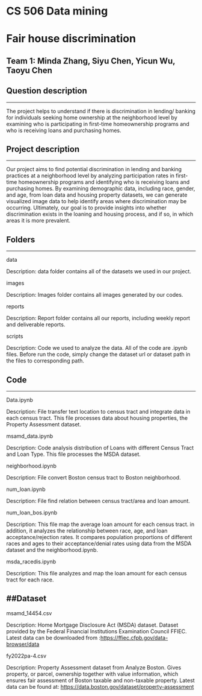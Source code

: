 # CS 506 Data mining
# Fair house discrimination
## Team 1: Minda Zhang, Siyu Chen, Yicun Wu, Taoyu Chen

## Question description
-------------------------------------------------------------------------------
The project helps to understand if there is discrimination in lending/ banking
for individuals seeking home ownership at the neighborhood level by examining
who is participating in first-time homeownership programs and who is receiving
loans and purchasing homes.

## Project description
-------------------------------------------------------------------------------
Our project aims to find potential discrimination in lending and banking
practices at a neighborhood level by analyzing participation rates in first-time
homeownership programs and identifying who is receiving loans and purchasing
homes. By examining demographic data, including race, gender, and age, from loan
data and housing property datasets, we can generate visualized image data to
help identify areas where discrimination may be occurring. Ultimately, our goal
is to provide insights into whether discrimination exists in the loaning and
housing process, and if so, in which areas it is more prevalent.

## Folders
-------------------------------------------------------------------------------
data

Description: data folder contains all of the datasets we used in our project.

images

Description: Images folder contains all images generated by our codes.

reports

Description: Report folder contains all our reports, including weekly report
and deliverable reports.

scripts

Description: Code we used to analyze the data. All of the code are .ipynb files.
Before run the code, simply change the dataset url or dataset path in the files
to corresponding path.

## Code
-------------------------------------------------------------------------------
Data.ipynb

Description: File transfer text location to census tract and integrate data in
each census tract. This file processes data about housing properties, the
Property Assessment dataset.

msamd_data.ipynb

Description: Code analysis distribution of Loans with different Census Tract and
Loan Type. This file processes the MSDA dataset.

neighborhood.ipynb

Description: File convert Boston census tract to Boston neighborhood.

num_loan.ipynb

Description: File find relation between census tract/area and loan amount.

num_loan_bos.ipynb

Description: This file map the average loan amount for each census tract. in addition,
it analyzes the relationship between race, age, and loan
acceptance/rejection rates. It compares population proportions of different
races and ages to their acceptance/denial rates using data from the MSDA dataset
and the neighborhood.ipynb.

msda_racedis.ipynb

Description: This file analyzes and map the loan amount for each census tract for each race.

##Dataset
-------------------------------------------------------------------------------
msamd_14454.csv

Description: Home Mortgage Disclosure Act  (MSDA) dataset. Dataset provided by
the Federal Financial Institutions Examination Council FFIEC.
Latest data can be downloaded from :https://ffiec.cfpb.gov/data-browser/data

fy2022pa-4.csv

Description: Property Assessment dataset from Analyze Boston. Gives property, or
parcel, ownership together with value information, which ensures fair assessment
of Boston taxable and non-taxable property.
Latest data can be found at: https://data.boston.gov/dataset/property-assessment
